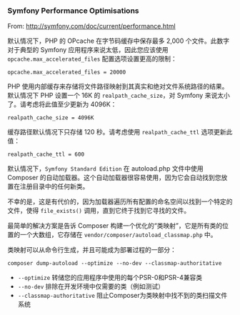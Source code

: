 ### Symfony Performance Optimisations

From: http://symfony.com/doc/current/performance.html

默认情况下，PHP 的 OPcache 在字节码缓存中保存最多 2,000 个文件。此数字对于典型的 Symfony 应用程序来说太低，因此您应该使用 ``opcache.max_accelerated_files`` 配置选项设置更高的限制：

```
opcache.max_accelerated_files = 20000
```

PHP 使用内部缓存来存储将文件路径映射到其真实和绝对文件系统路径的结果。默认情况下 PHP 设置一个 16K 的 ``realpath_cache_size``，对 Symfony 来说太小了。请考虑将此值至少更新为 4096K：

```
realpath_cache_size = 4096K
```

缓存路径默认情况下只存储 120 秒。请考虑使用 ``realpath_cache_ttl`` 选项更新此值：

```
realpath_cache_ttl = 600
```

默认情况下，``Symfony Standard Edition`` 在 autoload.php 文件中使用 Composer 的自动加载器。这个自动加载器很容易使用，因为它会自动找到您放置在注册目录中的任何新类。

不幸的是，这是有代价的，因为加载器遍历所有配置的命名空间以找到一个特定的文件，使得 ``file_exists()`` 调用，直到它终于找到它寻找的文件。

最简单的解决方案是告诉 Composer 构建一个优化的“类映射”，它是所有类的位置的一个大数组，它存储在 ``vendor/composer/autoload_classmap.php`` 中。

类映射可以从命令行生成，并且可能成为部署过程的一部分：

```
composer dump-autoload --optimize --no-dev --classmap-authoritative
```

+ ``--optimize`` 转储您的应用程序中使用的每个PSR-0和PSR-4兼容类
+ ``--no-dev`` 排除在开发环境中仅需要的类（例如测试）
+ ``--classmap-authoritative`` 阻止Composer为类映射中找不到的类扫描文件系统

